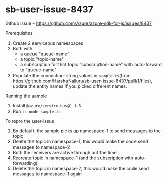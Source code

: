 # sb-user-issue-8437
Github issue - https://github.com/Azure/azure-sdk-for-js/issues/8437

Prerequisites
1. Create 2 servicebus namespaces
2. Both with 
    - a queue "queue-name"
    - a topic "topic-name" 
    - a subscription for that topic "subscription-name" with auto-forward to "queue-name"
3. Populate the connection-string values in `sample.ts`(from https://github.com/HarshaNalluru/sb-user-issue-8437/pull/1/files), update the entity names if you picked different names.

Running the sample
1. Install `@azure/service-bus@1.1.5`
2. Run `ts-node sample.ts`

To repro the user-issue
1. By default, the sample picks up namespace-1 to send messages to the topic
2. Delete the topic in namespace-1, this would make the code send messages to namespace-2
3. Both the receivers are active through out the time
4. Recreate topic in namespace-1 (and the subscription with auto-forwarding)
5. Delete the topic in namespace-2, this would make the code send messages to namespace-1 again
